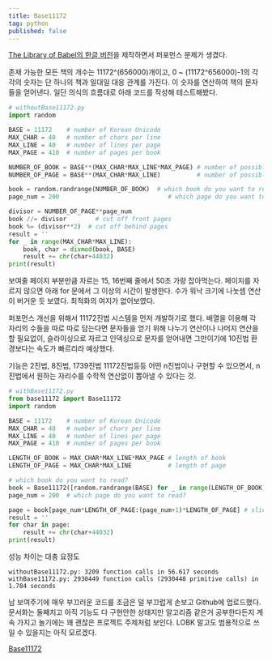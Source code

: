 ```yaml
---
title: Base11172
tag: python
published: false
---
```

[The Library of Babel의 한글 버전](http://lobk.herokuapp.com/)을 제작하면서 퍼포먼스 문제가 생겼다.

존재 가능한 모든 책의 개수는 11172^(656000)개이고, 0 ~ (11172^656000)-1의 각각의 숫자는 단 하나의 책과 일대일 대응 관계를 가진다. 이 숫자를 연산하여 책의 문자들을 얻어낸다. 일단 의식의 흐름대로 아래 코드를 작성해 테스트해봤다.

```python
# withoutBase11172.py
import random

BASE = 11172    # number of Korean Unicode
MAX_CHAR = 40   # number of chars per line
MAX_LINE = 40   # number of lines per page
MAX_PAGE = 410  # number of pages per book

NUMBER_OF_BOOK = BASE**(MAX_CHAR*MAX_LINE*MAX_PAGE) # number of possible books
NUMBER_OF_PAGE = BASE**(MAX_CHAR*MAX_LINE)          # number of possible pages

book = random.randrange(NUMBER_OF_BOOK)  # which book do you want to read?
page_num = 200                              # which page do you want to read?

divisor = NUMBER_OF_PAGE**page_num
book //= divisor        # cut off front pages
book %= (divisor**2)  # cut off behind pages
result = ''
for _ in range(MAX_CHAR*MAX_LINE):
    book, char = divmod(book, BASE)
    result += chr(char+44032)
print(result)
```

보여줄 페이지 부분만큼 자르는 15, 16번째 줄에서 50초 가량 잡아먹는다. 페이지를 자르지 않으면 아래 for 문에서 그 이상의 시간이 발생한다. 수가 워낙 크기에 나눗셈 연산이 버거운 듯 보였다. 최적화의 여지가 없어보였다.

퍼포먼스 개선을 위해서 11172진법 시스템을 먼저 개발하기로 했다. 배열을 이용해 각 자리의 수들을 따로 따로 담는다면 문자들을 얻기 위해 나누기 연산이나 나머지 연산을 할 필요없이, 슬라이싱으로 자르고 인덱싱으로 문자를 얻어내면 그만이기에 10진법 환경보다는 속도가 빠르리라 예상했다.

기능은 2진법, 8진법, 1739진법 11172진법등등 어떤 n진법이나 구현할 수 있으면서, n진법에서 원하는 자리수를 수학적 연산없이 뽑아낼 수 있다는 것.

```python
# withBase11172.py
from base11172 import Base11172
import random

BASE = 11172    # number of Korean Unicode
MAX_CHAR = 40   # number of chars per line
MAX_LINE = 40   # number of lines per page
MAX_PAGE = 410  # number of pages per book

LENGTH_OF_BOOK = MAX_CHAR*MAX_LINE*MAX_PAGE # length of book
LENGTH_OF_PAGE = MAX_CHAR*MAX_LINE          # length of page

# which book do you want to read?
book = Base11172([random.randrange(BASE) for _ in range(LENGTH_OF_BOOK)], 1)
page_num = 200  # which page do you want to read?

page = book[page_num*LENGTH_OF_PAGE:(page_num+1)*LENGTH_OF_PAGE] # slice page
result = ''
for char in page:
    result += chr(char+44032)
print(result)
```

성능 차이는 대충 요정도

```
withoutBase11172.py: 3209 function calls in 56.617 seconds
withBase11172.py: 2930449 function calls (2930448 primitive calls) in 1.784 seconds
```

남 보여주기에 매우 부끄러운 코드를 조금은 덜 부끄럽게 손보고 Github에 업로드했다. 문서화는 둘째치고 아직 기능도 다 구현안한 상태지만 알고리즘 같은거 공부한다든지 계속 가지고 놀기에는 꽤 괜찮은 프로젝트 주제처럼 보인다. LOBK 말고도 범용적으로 쓰일 수 있을지는 아직 모르겠다.

[Base11172](https://github.com/kdby-io/Base11172)
